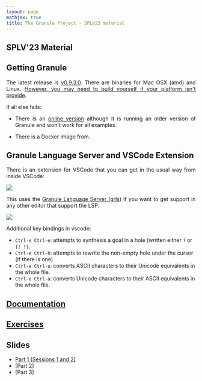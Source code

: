 ```yaml
---
layout: page
mathjax: true
title: The Granule Project - SPLV23 material
---
```


<style>
  p, div {
    text-align: justify;
  }
</style>

SPLV'23 Material
------------------------------

## Getting Granule

The latest release is [v0.9.3.0](https://github.com/granule-project/granule/releases).
There are binaries for Mac OSX (amd) and Linux. [However, you may need to build yourself
if your platform isn't provide](https://github.com/granule-project/granule/blob/main/README.md#installation).

If all else fails:

* There is an [online version](https://tio.run/#granule) although it is running an older version of Granule and won't work for all examples.

* There is a Docker image from.

## Granule Language Server and VSCode Extension

There is an extension for VSCode that you can get in the usual way from
inside VSCode:

<img src="images/vscode-extension.pdf" />

This uses the [Granule Language Server (grls)](https://github.com/granule-project/granule/tree/main/server) if you want to get support in any other editor that support the LSP.

<img src="https://github.com/granule-project/granule/raw/dev-minor/server/vscode-diagnostics.gif" />

Additional key bindings in vscode:

* `Ctrl-e Ctrl-e`: attempts to synthesis a goal in a hole (written either `?` or `{! !}`.
* `Ctrl-e Ctrl-h`: attempts to rewrite the non-empty hole under the cursor (if there is one)
* `Ctrl-e Ctrl-u`: converts ASCII characters to their Unicode equivalents in the whole file.
* `Ctrl-e Ctrl-a`: converts Unicode characters to their ASCII equivalents in the whole file.

## [Documentation](https://granule-project.github.io/docs)

## [Exercises](https://granule-project.github.io/splv23-exercises.pdf)

## Slides

* [Part 1 (Sessions 1 and 2)](https://granule-project.github.io/splv23-slides-part1.pdf)
* [Part 2]
* [Part 3]